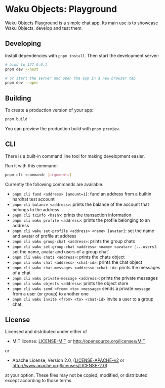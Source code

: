 # Waku Objects: Playground

Waku Objects Playground is a simple chat app. Its main use is to showcase Waku Objects, develop and test them.

## Developing

Install dependencies with `pnpm install`. Then start the development server:

```bash
# bind to 127.0.0.1
pnpm dev --host

# or start the server and open the app in a new browser tab
pnpm dev --open
```

## Building

To create a production version of your app:

```bash
pnpm build
```

You can preview the production build with `pnpm preview`.

## CLI

There is a built-in command line tool for making development easier.

Run it with this command:

```bash
pnpm cli <command> [arguments]
```

Currently the following commands are available:

- `pnpm cli fund <address> [amount=1]`: fund an address from a builtin hardhat test account
- `pnpm cli balance <address>`: prints the balance of the account that belongs to the address
- `pnpm cli txinfo <hash>`: prints the transaction information
- `pnpm cli waku profile <address>`: prints the profile belonging to an address
- `pnpm cli waku set-profile <address> <name> [avatar]`: set the name and avatar of profile at address
- `pnpm cli waku group-chat <address>`: prints the group chats
- `pnpm cli waku set-group-chat <address> <name> <avatar> [...users]`: set the name, avatar and users of a group chat`
- `pnpm cli waku chats <address>`: prints the chats object
- `pnpm cli waku chat <address> <chat-id>`: prints the chat object
- `pnpm cli waku chat-messages <address> <chat-id>`: prints the messages of a chat
- `pnpm cli waku private-message <address>`: prints the private messages
- `pnpm cli waku objects <address>`: prints the object store
- `pnpm cli waku send <from> <to> <message>` sends a private `message` from a user (or group) to another one
- `pnpm cli waku invite <from> <to> <chat-id>` invite a user to a group chat

## License

Licensed and distributed under either of

- MIT license: [LICENSE-MIT](https://github.com/waku-org/js-waku/blob/master/LICENSE-MIT) or http://opensource.org/licenses/MIT

or

- Apache License, Version 2.0, ([LICENSE-APACHE-v2](https://github.com/waku-org/js-waku/blob/master/LICENSE-APACHE-v2) or http://www.apache.org/licenses/LICENSE-2.0)

at your option. These files may not be copied, modified, or distributed except according to those terms.
